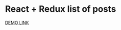 # React + Redux list of posts
  [DEMO LINK](https://artemka2208.github.io/react_redux-list-of-posts/)
